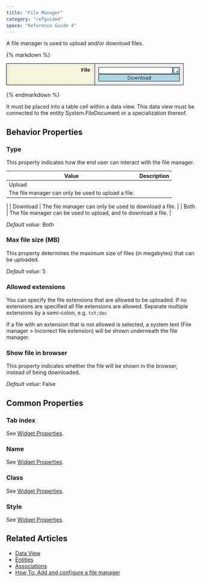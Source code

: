 ```yaml
---
title: "File Manager"
category: "refguide4"
space: "Reference Guide 4"
---
```

A file manager is used to upload and/or download files.

<div class="alert alert-info">{% markdown %}

![](attachments/819203/917529.png)

{% endmarkdown %}</div>

It must be placed into a table cell within a data view. This data view must be connected to the entity System.FileDocument or a specialization thereof.

## Behavior Properties

### Type

This property indicates how the end user can interact with the file manager.

| Value | Description |
| --- | --- |
| Upload
 | The file manager can only be used to upload a file.
 |
| Download
 | The file manager can only be used to download a file.
 |
| Both
 | The file manager can be used to upload, and to download a file.
 |

_Default value:_ Both

### Max file size (MB)

This property determines the maximum size of files (in megabytes) that can be uploaded.

_Default value:_ 5

### Allowed extensions

You can specify the file extensions that are allowed to be uploaded. If no extensions are specified all file extensions are allowed. Separate multiple extensions by a semi-colon, e.g. `txt;doc`

If a file with an extension that is not allowed is selected, a system text (File manager > Incorrect file extension) will be shown underneath the file manager.

### Show file in browser

This property indicates whether the file will be shown in the browser, instead of being downloaded.

_Default value:_ False

## Common Properties

### Tab index

See [Widget Properties](Widget+Properties).

### Name

See [Widget Properties](Widget+Properties).

### Class

See [Widget Properties](Widget+Properties).

### Style

See [Widget Properties](Widget+Properties).

## Related Articles

*   [Data View](Data+View)
*   [Entities](Entities)
*   [Associations](Associations)
*   [How To: Add and configure a file manager](https://world.mendix.com/display/howto25/Add+and+configure+a+file+manager)